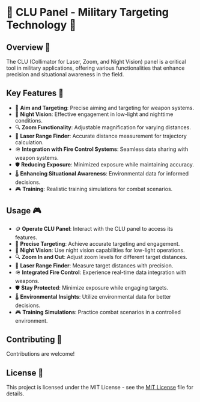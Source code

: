 # 🌌 CLU Panel - Military Targeting Technology 🎯

## Overview 📖 

The CLU (Collimator for Laser, Zoom, and Night Vision) panel is a critical tool in military applications, offering various functionalities that enhance precision and situational awareness in the field.

## Key Features 🚀

- 🎯 **Aim and Targeting**: Precise aiming and targeting for weapon systems.
- 🌙 **Night Vision**: Effective engagement in low-light and nighttime conditions.
- 🔍 **Zoom Functionality**: Adjustable magnification for varying distances.
- 📏 **Laser Range Finder**: Accurate distance measurement for trajectory calculation.
- 🪖 **Integration with Fire Control Systems**: Seamless data sharing with weapon systems.
- 🛡️ **Reducing Exposure**: Minimized exposure while maintaining accuracy.
- 🌡️ **Enhancing Situational Awareness**: Environmental data for informed decisions.
- 🎮 **Training**: Realistic training simulations for combat scenarios.

## Usage 🎮

- 🪙 **Operate CLU Panel**: Interact with the CLU panel to access its features.
- 🎯 **Precise Targeting**: Achieve accurate targeting and engagement.
- 🌙 **Night Vision**: Use night vision capabilities for low-light operations.
- 🔍 **Zoom In and Out**: Adjust zoom levels for different target distances.
- 📏 **Laser Range Finder**: Measure target distances with precision.
- 🪖 **Integrated Fire Control**: Experience real-time data integration with weapons.
- 🛡️ **Stay Protected**: Minimize exposure while engaging targets.
- 🌡️ **Environmental Insights**: Utilize environmental data for better decisions.
- 🎮 **Training Simulations**: Practice combat scenarios in a controlled environment.

## Contributing 🤝

Contributions are welcome! 
## License 📜

This project is licensed under the MIT License - see the [MIT License](mit.md) file for details.
